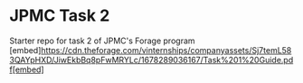 # JPMC Task 2
Starter repo for task 2 of JPMC's Forage program
[embed]https://cdn.theforage.com/vinternships/companyassets/Sj7temL583QAYpHXD/JiwEkbBq8pFwMRYLc/1678289036167/Task%201%20Guide.pdf[embed]
